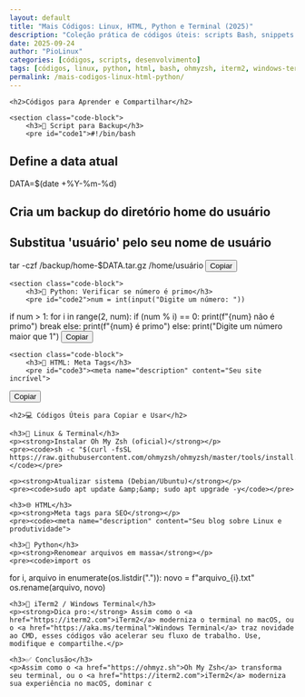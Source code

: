 ```yaml
---
layout: default
title: "Mais Códigos: Linux, HTML, Python e Terminal (2025)"
description: "Coleção prática de códigos úteis: scripts Bash, snippets HTML, exemplos em Python, configurações de Oh My Zsh, iTerm2 e Windows Terminal."
date: 2025-09-24
author: "PioLinux"
categories: [códigos, scripts, desenvolvimento]
tags: [códigos, linux, python, html, bash, ohmyzsh, iterm2, windows-terminal]
permalink: /mais-codigos-linux-html-python/
---
```






<script>
        function copyCode(id) {
            const element = document.getElementById(id);
            const textToCopy = element.innerText;
            navigator.clipboard.writeText(textToCopy).then(() => {
                alert("Código copiado!");
            }).catch(err => {
                console.error('Erro ao copiar o código: ', err);
            });
        }
    </script>



<section class="post-content">

    <h2>Códigos para Aprender e Compartilhar</h2>

    <section class="code-block">
        <h3>📁 Script para Backup</h3>
        <pre id="code1">#!/bin/bash
# Define a data atual
DATA=$(date +%Y-%m-%d)
# Cria um backup do diretório home do usuário
# Substitua 'usuário' pelo seu nome de usuário
tar -czf /backup/home-$DATA.tar.gz /home/usuário</pre>
        <button onclick="copyCode('code1')">Copiar</button>
    </section>

    <section class="code-block">
        <h3>🧠 Python: Verificar se número é primo</h3>
        <pre id="code2">num = int(input("Digite um número: "))
if num > 1:
    for i in range(2, num):
        if (num % i) == 0:
            print(f"{num} não é primo")
            break
    else:
        print(f"{num} é primo")
else:
    print("Digite um número maior que 1")</pre>
        <button onclick="copyCode('code2')">Copiar</button>
    </section>

    <section class="code-block">
        <h3>🧪 HTML: Meta Tags</h3>
        <pre id="code3"><meta name="description" content="Seu site incrível">
<meta name="keywords" content="linux, tecnologia, terminal">
<meta name="author" content="PioLinux"></pre>
        <button onclick="copyCode('code3')">Copiar</button>
    </section>

    <h2>💻 Códigos Úteis para Copiar e Usar</h2>

    <h3>🐧 Linux & Terminal</h3>
    <p><strong>Instalar Oh My Zsh (oficial)</strong></p>
    <pre><code>sh -c "$(curl -fsSL https://raw.githubusercontent.com/ohmyzsh/ohmyzsh/master/tools/install.sh)"</code></pre>

    <p><strong>Atualizar sistema (Debian/Ubuntu)</strong></p>
    <pre><code>sudo apt update &amp;&amp; sudo apt upgrade -y</code></pre>

    <h3>🌐 HTML</h3>
    <p><strong>Meta tags para SEO</strong></p>
    <pre><code><meta name="description" content="Seu blog sobre Linux e produtividade">
<meta name="keywords" content="linux, terminal, python"></code></pre>

    <h3>🐍 Python</h3>
    <p><strong>Renomear arquivos em massa</strong></p>
    <pre><code>import os
for i, arquivo in enumerate(os.listdir(".")):
    novo = f"arquivo_{i}.txt"
    os.rename(arquivo, novo)</code></pre>

    <h3>🔧 iTerm2 / Windows Terminal</h3>
    <p><strong>Dica pro:</strong> Assim como o <a href="https://iterm2.com">iTerm2</a> moderniza o terminal no macOS, ou o <a href="https://aka.ms/terminal">Windows Terminal</a> traz novidade ao CMD, esses códigos vão acelerar seu fluxo de trabalho. Use, modifique e compartilhe.</p>

    <h3>✅ Conclusão</h3>
    <p>Assim como o <a href="https://ohmyz.sh">Oh My Zsh</a> transforma seu terminal, ou o <a href="https://iterm2.com">iTerm2</a> moderniza sua experiência no macOS, dominar c
